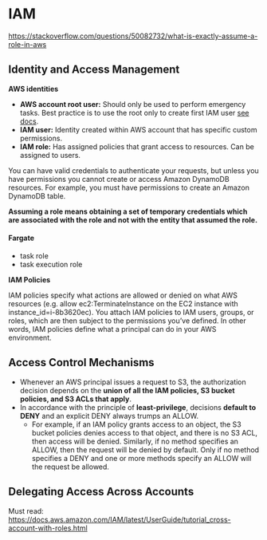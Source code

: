 # IAM





https://stackoverflow.com/questions/50082732/what-is-exactly-assume-a-role-in-aws







## Identity and Access Management

**AWS identities**

- **AWS account root user:** Should only be used to perform emergency tasks. Best practice is to use the root only to create first IAM user [see docs](https://docs.aws.amazon.com/IAM/latest/UserGuide/best-practices.html#create-iam-users).
- **IAM user:** Identity created within AWS account that has specific custom permissions.
- **IAM role:** Has assigned policies that grant access to resources. Can be assigned to users.



You can have valid credentials to authenticate your requests, but unless you have permissions you cannot create or access Amazon DynamoDB resources. For example, you must have permissions to create an Amazon DynamoDB table.                                 



**Assuming a role means obtaining a set of temporary credentials  which are associated with the role and not with the entity that assumed  the role.**





#### Fargate

- task role
- task execution role





**IAM Policies**

IAM policies specify what actions are allowed or denied on what AWS  resources (e.g. allow ec2:TerminateInstance on the EC2 instance with  instance_id=i-8b3620ec). You attach IAM policies to IAM users, groups,  or roles, which are then subject to the permissions you’ve defined. In  other words, IAM policies define what a principal can do in your AWS  environment.





## Access Control Mechanisms

- Whenever an AWS principal issues a request to S3, the authorization decision depends on the **union of all the IAM policies, S3 bucket policies, and S3 ACLs that apply**.
- In accordance with the principle of **least-privilege**, decisions **default to DENY** and an explicit DENY always trumps an ALLOW.
  - For example, if an IAM policy grants access to an object, the S3 bucket  policies denies access to that object, and there is no S3 ACL, then  access will be denied. Similarly, if no method specifies an ALLOW, then  the request will be denied by default. Only if no method specifies a  DENY and one or more methods specify an ALLOW will the request be  allowed.





## Delegating Access Across Accounts



Must read: https://docs.aws.amazon.com/IAM/latest/UserGuide/tutorial_cross-account-with-roles.html